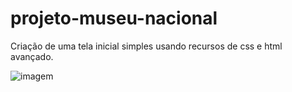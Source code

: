 # projeto-museu-nacional
Criação de uma tela inicial simples usando recursos de css e html avançado.

![imagem](https://github.com/samuelalmeida95/projeto-museu-nacional/blob/master/museu.png)
